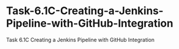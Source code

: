 # Task-6.1C-Creating-a-Jenkins-Pipeline-with-GitHub-Integration
Task 6.1C Creating a Jenkins Pipeline with GitHub Integration
